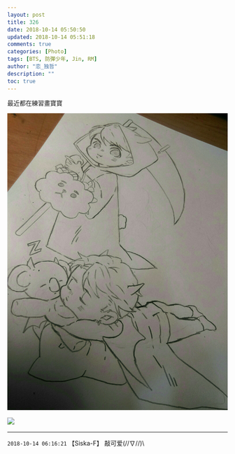 ```yaml
---
layout: post
title: 326
date: 2018-10-14 05:50:50
updated: 2018-10-14 05:51:18
comments: true
categories: [Photo]
tags: [BTS, 防彈少年, Jin, RM]
author: "恋_独哲"
description: ""
toc: true
---
```


<p dir="ltr"  >最近都在練習畫寶寶</p>

![](https://raw.githubusercontent.com/alicewish/maple50821/master/img_YW5MWVN1NEpoZFc0bGkxb0FUUUp3TnFYdlV4YmFXMUZDSUJCTU84RnB0MmRJcklTZTNrVEx3PT0.jpg)

![](https://raw.githubusercontent.com/alicewish/maple50821/master/img_YW5MWVN1NEpoZFc0bGkxb0FUUUp3QllUR2krUEEwU05DeHVzWDFHV3l0NWtucEtpSGdTK01BPT0.jpg)

---

`2018-10-14 06:16:21` 【Siska-F】 敲可爱\(//∇//)\
